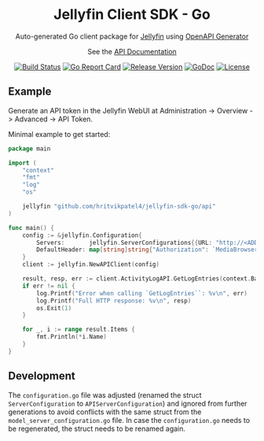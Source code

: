 <p align="center">
<h1 align="center">Jellyfin Client SDK - Go</h1>
<p align="center">Auto-generated Go client package for <a href="https://jellyfin.org/">Jellyfin</a> using <a href="https://github.com/OpenAPITools/openapi-generator">OpenAPI Generator</a></p>
<p align="center">See the <a href="/api/README.md">API Documentation</a></p>
</p>
<p align="center">
<p align="center"><a href="https://github.com/hritvikpatel4/jellyfin-sdk-go/actions/workflows/update.yml?query=branch%3Amain"><img src="https://github.com/hritvikpatel4/jellyfin-sdk-go/actions/workflows/update.yml/badge.svg?branch=main" alt="Build Status"></a> <a href="https://goreportcard.com/report/github.com/hritvikpatel4/jellyfin-sdk-go"><img src="https://goreportcard.com/badge/github.com/hritvikpatel4/jellyfin-sdk-go" alt="Go Report Card"></a> <a href="https://github.com/hritvikpatel4/jellyfin-sdk-go/releases/latest"><img src="https://img.shields.io/badge/version-10.10.3-blue.svg" alt="Release Version"></a> <a href="https://pkg.go.dev/github.com/hritvikpatel4/jellyfin-sdk-go"><img src="https://pkg.go.dev/badge/github.com/hritvikpatel4/jellyfin-sdk-go" alt="GoDoc"></a> <a href="LICENSE"><img src="https://img.shields.io/github/license/hritvikpatel4/jellyfin-sdk-go.svg" alt="License"></a></p>
</p>

## Example

Generate an API token in the Jellyfin WebUI at Administration -> Overview -> Advanced -> API Token.

Minimal example to get started:

```go
package main

import (
	"context"
	"fmt"
	"log"
	"os"

	jellyfin "github.com/hritvikpatel4/jellyfin-sdk-go/api"
)

func main() {
	config := &jellyfin.Configuration{
		Servers:       jellyfin.ServerConfigurations{{URL: "http://<ADDRESS>:<PORT>"}},
		DefaultHeader: map[string]string{"Authorization": `MediaBrowser Token="<API_TOKEN>"`},
	}
	client := jellyfin.NewAPIClient(config)

	result, resp, err := client.ActivityLogAPI.GetLogEntries(context.Background()).Execute()
	if err != nil {
		log.Printf("Error when calling `GetLogEntries``: %v\n", err)
		log.Printf("Full HTTP response: %v\n", resp)
		os.Exit(1)
	}

	for _, i := range result.Items {
		fmt.Println(*i.Name)
	}
}
```

## Development

The `configuration.go` file was adjusted (renamed the struct `ServerConfiguration` to `APIServerConfiguration`) and ignored from further generations to avoid conflicts with the same struct from the `model_server_configuration.go` file. In case the `configuration.go` needs to be regenerated, the struct needs to be renamed again.